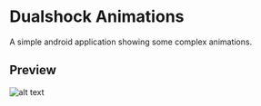 # Dualshock Animations
A simple android application showing some complex animations.

## Preview
![alt text](app/src/main/java/com/prismosis/dpanimations/DualShockGIF.gif)
